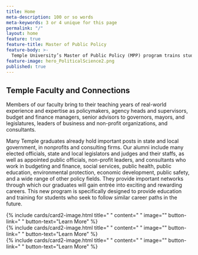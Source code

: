 ```yaml
---
title: Home
meta-description: 100 or so words
meta-keywords: 3 or 4 unique for this page
permalink: "/"
layout: home
feature: true
feature-title: Master of Public Policy
feature-body: >-
  Temple University’s Master of Public Policy (MPP) program trains students and practitioners who seek successful careers in the public   sector or in private or non-profit organizations that work on a continuous basis with government agencies.
feature-image: hero_PoliticalScience2.png
published: true
---
```


## Temple Faculty and Connections

Members of our faculty bring to their teaching years of real-world experience and expertise as policymakers, agency heads and supervisors, budget and finance managers, senior advisors to governors, mayors, and legislatures, leaders of business and non-profit organizations, and consultants.

Many Temple graduates already hold important posts in state and local government, in nonprofits and consulting firms.  Our alumni include many elected officials, state and local legislators and judges and their staffs, as well as appointed public officials, non-profit leaders, and consultants who work in budgeting and finance, social services, public health, public education, environmental protection, economic development, public safety, and a wide range of other policy fields. They provide important networks through which our graduates will gain entrée into exciting and rewarding careers.  This new program is specifically designed to provide education and training for students who seek to follow similar career paths in the future.

<div class="row row-wide">
  <div class="col m12 l4">{% include cards/card2-image.html 
    title=" " 
    content=" " 
    image="" 
    button-link=" " 
    button-text="Learn More" %}
  </div>
  <div class="row row-wide">
    <div class="col m12 l4">{% include cards/card2-image.html 
      title=" " 
      content=" " 
      image="" 
      button-link=" " 
      button-text="Learn More" %}
    </div>
    <div class="row row-wide">
      <div class="col m12 l4">{% include cards/card2-image.html 
        title=" " 
        content=" " 
        image="" 
        button-link=" " 
        button-text="Learn More" %}
      </div>
</div>
